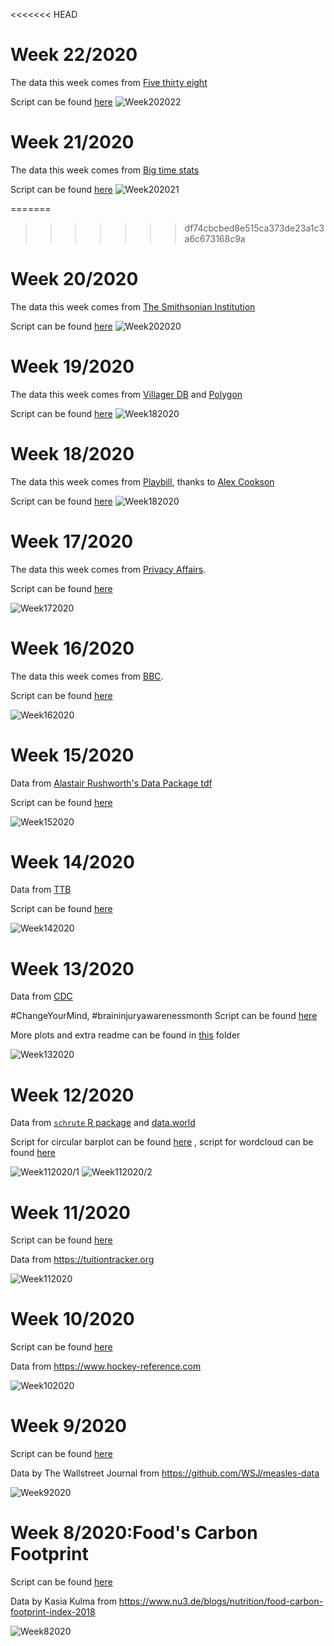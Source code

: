 


<<<<<<< HEAD
# Week 22/2020 
The data this week comes from [Five thirty eight](https://fivethirtyeight.com/videos/we-got-drunk-on-margaritas-for-science/) 

Script can be found [here](https://github.com/AnguloB/Tidytuesday/blob/master/2020_22_cocktails/cocktails.R) 
![Week202022](https://github.com/AnguloB/Tidytuesday/blob/master/2020_22_cocktails/cocktails.png)


# Week 21/2020 
The data this week comes from [Big time stats](https://bigtimestats.blog/data/) 

Script can be found [here](https://github.com/AnguloB/Tidytuesday/blob/master/2020_21_Volley/Volley.R) 
![Week202021](https://github.com/AnguloB/Tidytuesday/blob/master/2020_21_Volley/Volley.png)



=======
>>>>>>> df74cbcbed8e515ca373de23a1c3a6c673168c9a
# Week 20/2020 
The data this week comes from [The Smithsonian Institution](https://volcano.si.edu) 

Script can be found [here](https://github.com/AnguloB/Tidytuesday/blob/master/2020/20_VolcanoEruptions/Volcano.R) 
![Week202020](https://github.com/AnguloB/Tidytuesday/blob/master/2020/20_VolcanoEruptions/Volcano.png)


# Week 19/2020 
The data this week comes from [Villager DB](https://github.com/jefflomacy/villagerdb) and [Polygon](https://www.polygon.com/2020/4/2/21201065/animal-crossing-new-horizons-calm-mindfulness-coronavirus-quarantine)

Script can be found [here](https://github.com/AnguloB/Tidytuesday/blob/master/2020/19_AnimalCrossing/AnimalCrossing.R) 
![Week182020](https://github.com/AnguloB/Tidytuesday/blob/master/2020/19_AnimalCrossing/AnimalCrossing.png)


# Week 18/2020 
The data this week comes from [Playbill](https://www.playbill.com/grosses), thanks to [Alex Cookson](https://github.com/tacookson)

Script can be found [here](https://github.com/AnguloB/Tidytuesday/blob/master/2020/18_Broadway/Broadway.R) 
![Week182020](https://github.com/AnguloB/Tidytuesday/blob/master/2020/18_Broadway/MammaMia.png)


# Week 17/2020 
The data this week comes from [Privacy Affairs](https://www.privacyaffairs.com/gdpr-fines/). 

Script can be found [here](https://github.com/AnguloB/Tidytuesday/blob/master/2020/17_GDPR/GDPR.R) 


![Week172020](https://github.com/AnguloB/Tidytuesday/blob/master/2020/17_GDPR/GDPR.png)

# Week 16/2020 
The data this week comes from [BBC](http://www.bbc.com/culture/story/20191007-the-greatest-hip-hop-songs-of-all-time-who-voted). 

Script can be found [here](https://github.com/AnguloB/Tidytuesday/blob/master/2020/16_BestRapArtists/BestRapArtists.R) 


![Week162020](https://github.com/AnguloB/Tidytuesday/blob/master/2020/16_BestRapArtists/BestRapArtists.png)



# Week 15/2020 
Data from [ Alastair Rushworth's Data Package tdf](https://github.com/alastairrushworth/tdf)

Script can be found [here](https://github.com/AnguloB/Tidytuesday/blob/master/2020/15_TourDeFrance/TourDeFrance.R)


![Week152020](https://github.com/AnguloB/Tidytuesday/blob/master/2020/15_TourDeFrance/TourdeFrance.png)


# Week 14/2020 
Data from [TTB](https://www.ttb.gov/beer/statistics)

Script can be found [here](https://github.com/AnguloB/Tidytuesday/blob/master/2020/14_Beer_Production/BeerProduction.R)


![Week142020](https://github.com/AnguloB/Tidytuesday/blob/master/2020/14_Beer_Production/BeerProduction.png)


# Week 13/2020 
Data from [CDC](https://www.cdc.gov/traumaticbraininjury/pdf/TBI-Surveillance-Report-FINAL_508.pdf)

#ChangeYourMind, #braininjuryawarenessmonth
Script can be found [here](https://github.com/AnguloB/Tidytuesday/blob/master/2020/13_TraumaticBrainInjuty/TBI.R)

More plots and extra readme can be found in [this](https://github.com/AnguloB/Tidytuesday/tree/master/2020/13_TraumaticBrainInjuty) folder

![Week132020](https://github.com/AnguloB/Tidytuesday/blob/master/2020/13_TraumaticBrainInjuty/TBIbyMeasure.png)


# Week 12/2020 

Data from [`schrute` R package](https://bradlindblad.github.io/schrute/index.html) and [data.world](https://data.world/anujjain7/the-office-imdb-ratings-dataset)

Script  for circular barplot can be found [here](https://github.com/AnguloB/Tidytuesday/blob/master/2020/12_TheOffice/1_TheOffice_BarplotCircular.R) , script for wordcloud can be found  [here](https://github.com/AnguloB/Tidytuesday/blob/master/2020/12_TheOffice/2_TheOffice_Text.R) 


![Week112020/1](https://github.com/AnguloB/Tidytuesday/blob/master/2020/12_TheOffice/1_TheOffice_BarplotCircular.png)
![Week112020/2](https://github.com/AnguloB/Tidytuesday/blob/master/2020/12_TheOffice/2_TheOffice_Text.png)


# Week 11/2020 
Script can be found [here](https://github.com/AnguloB/Tidytuesday/blob/master/2020/11_College/College.R)

Data from  https://tuitiontracker.org

![Week112020](https://github.com/AnguloB/Tidytuesday/blob/master/2020/11_College/College_womenNonwhite.png)

# Week 10/2020 
Script can be found [here](https://github.com/AnguloB/Tidytuesday/blob/master/2020/10_NHL%20Goals/NHL_goals.R)

Data from  https://www.hockey-reference.com

![Week102020](https://github.com/AnguloB/Tidytuesday/blob/master/2020/10_NHL%20Goals/HockeyNHL.gif)

# Week 9/2020 
Script can be found [here](https://github.com/AnguloB/Tidytuesday/blob/master/2020/09_Measles%20Vaccination/MeaslesVaccination.R)

Data by The Wallstreet Journal from  https://github.com/WSJ/measles-data

![Week92020](https://github.com/AnguloB/Tidytuesday/blob/master/2020/09_Measles%20Vaccination/MeaslesVaccination.png)


# Week 8/2020:Food's Carbon Footprint
Script can be found [here](https://github.com/AnguloB/Tidytuesday/blob/master/2020/08_Food's%20Carbon%20Footprint/EuropeFoodConsumption.R)

Data by Kasia Kulma from  https://www.nu3.de/blogs/nutrition/food-carbon-footprint-index-2018

![Week82020](https://github.com/AnguloB/Tidytuesday/blob/master/2020/08_Food's%20Carbon%20Footprint/EuropeConsumption.png)



